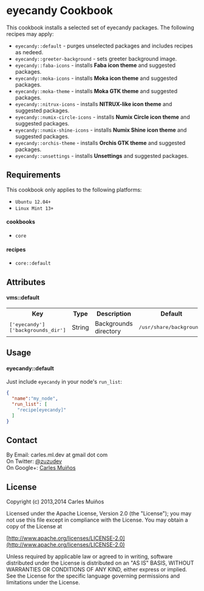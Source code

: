 # eyecandy Cookbook

This cookbook installs a selected set of eyecandy packages.
The following recipes may apply:

- `eyecandy::default`            - purges unselected packages and includes recipes as nedeed.
- `eyecandy::greeter-background` - sets greeter background image.
- `eyecandy::faba-icons`         - installs __Faba icon theme__ and suggested packages.
- `eyecandy::moka-icons`         - installs __Moka icon theme__ and suggested packages.
- `eyecandy::moka-theme`         - installs __Moka GTK theme__ and suggested packages.
- `eyecandy::nitrux-icons`       - installs __NITRUX-like icon theme__ and suggested packages.
- `eyecandy::numix-circle-icons` - installs __Numix Circle icon theme__ and suggested packages.
- `eyecandy::numix-shine-icons`  - installs __Numix Shine icon theme__ and suggested packages.
- `eyecandy::orchis-theme`       - installs __Orchis GTK theme__ and suggested packages.
- `eyecandy::unsettings`         - installs __Unsettings__ and suggested packages.


## Requirements

This cookbook only applies to the following platforms:  
- `Ubuntu 12.04+`
- `Linux Mint 13+`

#### cookbooks
- `core`

#### recipes
- `core::default`


## Attributes

#### vms::default
<table>
  <tr>
    <th>Key</th>
    <th>Type</th>
    <th>Description</th>
    <th>Default</th>
  </tr>
  <tr>
    <td><tt>['eyecandy']['backgrounds_dir']</tt></td>
    <td>String</td>
    <td>Backgrounds directory</td>
    <td><tt>/usr/share/backgrounds</tt></td>
  </tr>
</table>


## Usage

#### eyecandy::default
Just include `eyecandy` in your node's `run_list`:

```json
{
  "name":"my_node",
  "run_list": [
    "recipe[eyecandy]"
  ]
}
```


## Contact

By Email:   carles.ml.dev at gmail dot com  
On Twitter: [@zuzudev](https://twitter.com/zuzudev)  
On Google+: [Carles Muiños](https://plus.google.com/109480759201585988691)


## License

Copyright (c) 2013,2014 Carles Muiños

Licensed under the Apache License, Version 2.0 (the "License");
you may not use this file except in compliance with the License.
You may obtain a copy of the License at

[http://www.apache.org/licenses/LICENSE-2.0](http://www.apache.org/licenses/LICENSE-2.0)

Unless required by applicable law or agreed to in writing, software
distributed under the License is distributed on an "AS IS" BASIS,
WITHOUT WARRANTIES OR CONDITIONS OF ANY KIND, either express or implied.
See the License for the specific language governing permissions and
limitations under the License.

